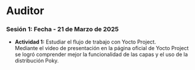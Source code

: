 # Auditor

### Sesión 1: Fecha - 21 de Marzo de 2025

- **Actividad 1:** Estudiar el flujo de trabajo con Yocto Project.  
  Mediante el video de presentación en la página oficial de Yocto Project se logró comprender mejor la funcionalidad de las capas y el uso de la distribución Poky.
